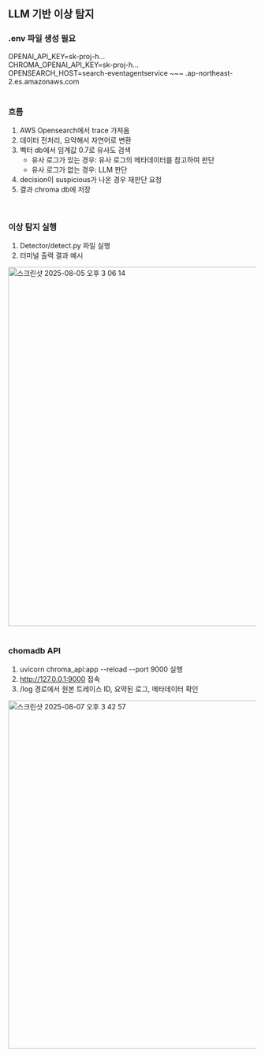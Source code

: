 LLM 기반 이상 탐지
--- 

### .env 파일 생성 필요
OPENAI_API_KEY=sk-proj-h... <br>
CHROMA_OPENAI_API_KEY=sk-proj-h... <br>
OPENSEARCH_HOST=search-eventagentservice ~~~ .ap-northeast-2.es.amazonaws.com 
<br>
<br>


### 흐름
1. AWS Opensearch에서 trace 가져옴
2. 데이터 전처리, 요약해서 자연어로 변환
3. 벡터 db에서 임계값 0.7로 유사도 검색 
   * 유사 로그가 있는 경우: 유사 로그의 메타데이터를 참고하여 판단
   * 유사 로그가 없는 경우: LLM 판단
4. decision이 suspicious가 나온 경우 재판단 요청
5. 결과 chroma db에 저장
<br>


### 이상 탐지 실행
1. Detector/detect.py 파일 실행
2. 터미널 출력 결과 예시
<img width="1110" height="729" alt="스크린샷 2025-08-05 오후 3 06 14" src="https://github.com/user-attachments/assets/508c9c56-8082-4226-a6d0-a11ebb9a1d42" />

<br>
<br>




### chomadb API
1. uvicorn chroma_api:app --reload --port 9000 실행
2. http://127.0.0.1:9000 접속
3. /log 경로에서 원본 트레이스 ID, 요약된 로그, 메타데이터 확인
<img width="1437" height="707" alt="스크린샷 2025-08-07 오후 3 42 57" src="https://github.com/user-attachments/assets/07ff5892-567a-4573-bc77-7c1615f761c1" />


